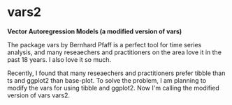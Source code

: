 # vars2
**Vector Autoregression Models (a modified version of vars)**

The package vars by Bernhard Pfaff is a perfect tool for time series analysis, and many reseaechers and practitioners on the area love it in the past 18 years. I also love it so much. 

Recently, I found that many reseaechers and practitioners prefer tibble than ts and ggplot2 than base-plot. To solve the problem, I am planning to modify the vars for using tibble and ggplot2. Now I'm calling the modified version of vars vars2.

